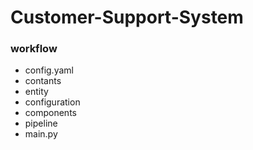 # Customer-Support-System

### workflow
* config.yaml
* contants
* entity
* configuration
* components
* pipeline
* main.py

